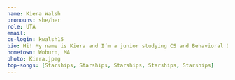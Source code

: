 ```yaml
---
name: Kiera Walsh
pronouns: she/her
role: UTA
email:
cs-login: kwalsh15
bio: Hi! My name is Kiera and I’m a junior studying CS and Behavioral Decision Sciences. In my free time I love embroidering, knitting, learning ASL, making waffles with chocolate chips, and eating mini M&Ms. I’m also a part of IgniteCS here at Brown and can’t wait to work with you all!
hometown: Woburn, MA
photo: Kiera.jpeg
top-songs: [Starships, Starships, Starships, Starships, Starships]
---
```

